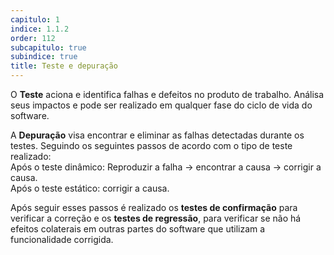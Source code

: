 ```yaml
---
capitulo: 1
indice: 1.1.2
order: 112
subcapitulo: true
subindice: true
title: Teste e depuração
---
```


<p>O <b>Teste</b> aciona e identifica falhas e defeitos no produto de trabalho. Análisa seus impactos e pode ser realizado em qualquer fase do ciclo de vida do software. </p>

<p>A <b>Depuração</b> visa encontrar e eliminar as falhas detectadas durante os testes. Seguindo os seguintes passos de acordo com o tipo de teste realizado: 
<br> Após o teste dinâmico: Reproduzir a falha &rarr; encontrar a causa &rarr; corrigir a causa.
<br> Após o teste estático: corrigir a causa. </p>

<p>Após seguir esses passos é realizado os <b>testes de confirmação</b> para verificar a correção e os <b>testes de regressão</b>, para verificar se não há efeitos colaterais em outras partes do software que utilizam a funcionalidade corrigida. </p>
